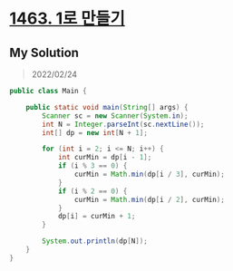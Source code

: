 # [1463. 1로 만들기](https://www.acmicpc.net/problem/1463)

## My Solution

> 2022/02/24

```java
public class Main {

    public static void main(String[] args) {
        Scanner sc = new Scanner(System.in);
        int N = Integer.parseInt(sc.nextLine());
        int[] dp = new int[N + 1];

        for (int i = 2; i <= N; i++) {
            int curMin = dp[i - 1];
            if (i % 3 == 0) {
                curMin = Math.min(dp[i / 3], curMin);
            }
            if (i % 2 == 0) {
                curMin = Math.min(dp[i / 2], curMin);
            }
            dp[i] = curMin + 1;
        }

        System.out.println(dp[N]);
    }
}
```
